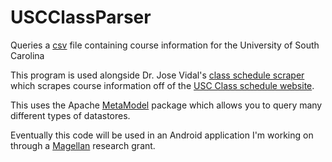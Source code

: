 USCClassParser
==============

Queries a <a href="http://jmvidal.cse.sc.edu/schedule/schedule.csv">csv</a> file containing course information for the University of South Carolina

This program is used alongside Dr. Jose Vidal's <a href="https://github.com/USCSoftware/parseclassschedule">class schedule scraper</a> which scrapes course information off of the <a href="https://ssb.onecarolina.sc.edu/BANP/bwckschd.p_disp_dyn_sched">USC Class schedule website</a>.

This uses the Apache <a href="http://metamodel.incubator.apache.org/">MetaModel</a> package which allows you to query many different types of datastores.

Eventually this code will be used in an Android application I'm working on through a <a href="http://www.sc.edu/our/magellan.shtml">Magellan</a> research grant.
